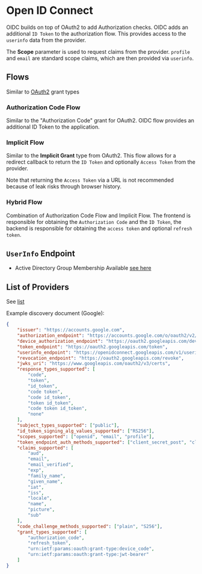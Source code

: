 # Open ID Connect

OIDC builds on top of OAuth2 to add Authorization checks. OIDC adds an additional `ID Token` to the authorization flow. This provides access to the `userinfo` data from the provider.

The **Scope** parameter is used to request claims from the provider. `profile` and `email` are standard scope claims, which are then provided via `userinfo`.

## Flows

Similar to [OAuth2](./oauth2.md) grant types

### Authorization Code Flow

Similar to the "Authorization Code" grant for OAuth2. OIDC flow provides an additional ID Token to the application.

### Implicit Flow

Similar to the **Implicit Grant** type from OAuth2. This flow allows for a redirect callback to return the `ID Token` and optionally `Access Token` from the provider.

Note that returning the `Access Token` via a URL is not recommended because of leak risks through browser history.

### Hybrid Flow

Combination of Authorization Code Flow and Implicit Flow. The frontend is responsible for obtaining the `Authorization Code` and the `ID Token`, the backend is responsible for obtaining the `access token` and optional `refresh token`.

## `UserInfo` Endpoint

-   Active Directory Group Membership Available [see here](https://docs.microsoft.com/en-us/azure/active-directory/hybrid/how-to-connect-fed-group-claims)

## List of Providers

See [list](https://connect2id.com/products/nimbus-oauth-openid-connect-sdk/openid-connect-providers)

Example discovery document (Google):

```json
{
    "issuer": "https://accounts.google.com",
    "authorization_endpoint": "https://accounts.google.com/o/oauth2/v2/auth",
    "device_authorization_endpoint": "https://oauth2.googleapis.com/device/code",
    "token_endpoint": "https://oauth2.googleapis.com/token",
    "userinfo_endpoint": "https://openidconnect.googleapis.com/v1/userinfo",
    "revocation_endpoint": "https://oauth2.googleapis.com/revoke",
    "jwks_uri": "https://www.googleapis.com/oauth2/v3/certs",
    "response_types_supported": [
        "code",
        "token",
        "id_token",
        "code token",
        "code id_token",
        "token id_token",
        "code token id_token",
        "none"
    ],
    "subject_types_supported": ["public"],
    "id_token_signing_alg_values_supported": ["RS256"],
    "scopes_supported": ["openid", "email", "profile"],
    "token_endpoint_auth_methods_supported": ["client_secret_post", "client_secret_basic"],
    "claims_supported": [
        "aud",
        "email",
        "email_verified",
        "exp",
        "family_name",
        "given_name",
        "iat",
        "iss",
        "locale",
        "name",
        "picture",
        "sub"
    ],
    "code_challenge_methods_supported": ["plain", "S256"],
    "grant_types_supported": [
        "authorization_code",
        "refresh_token",
        "urn:ietf:params:oauth:grant-type:device_code",
        "urn:ietf:params:oauth:grant-type:jwt-bearer"
    ]
}
```
